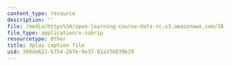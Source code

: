 ```yaml
---
content_type: resource
description: ''
file: /media/https%3A/open-learning-course-data-rc.s3.amazonaws.com/18-085-computational-science-and-engineering-i-fall-2008/396de621b754267e9e3781a33b839b29_SreJp2U0Vio.srt
file_type: application/x-subrip
resourcetype: Other
title: 3play caption file
uid: 396de621-b754-267e-9e37-81a33b839b29
---
```

